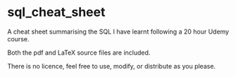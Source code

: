 # sql_cheat_sheet

A cheat sheet summarising the SQL I have learnt following a 20 hour Udemy course.

Both the pdf and LaTeX source files are included. 

There is no licence, feel free to use, modify, or distribute as you please.
